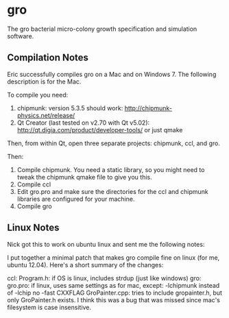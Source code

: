 gro
===

The gro bacterial micro-colony growth specification and simulation software.

Compilation Notes
-----------------

Eric successfully compiles gro on a Mac and on Windows 7. The following description is for the Mac.

To compile you need:

1. chipmunk: version 5.3.5 should work: http://chipmunk-physics.net/release/
2. Qt Creator (last tested on v2.70 with Qt v5.02): http://qt.digia.com/product/developer-tools/ or just qmake
 
Then, from within Qt, open three separate projects: chipmunk, ccl, and gro.

Then:

1. Compile chipmunk. You need a static library, so you might need to tweak the chipmunk qmake file to give you this.
2. Compile ccl
3. Edit gro.pro and make sure the directories for the ccl and chipmunk libraries are configured for your machine.
4. Compile gro

Linux Notes
-----------

Nick got this to work on ubuntu linux and sent me the following notes:

I put together a minimal patch that makes gro compile fine on linux (for me, ubuntu 12.04). Here's a short summary of the changes:

ccl:
    Program.h: if OS is linux, includes strdup (just like windows)
gro:
    gro.pro: if linux, uses same settings as for mac, except:
                         -lchipmunk instead of -lchip
                         no -fast  CXXFLAG
    GroPainter.cpp: tries to include gropainter.h, but only GroPainter.h exists. I think this was a bug that was missed since mac's filesystem is case insensitive.


